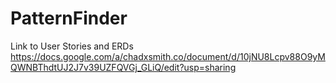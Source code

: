 # PatternFinder

Link to User Stories and ERDs
https://docs.google.com/a/chadxsmith.co/document/d/10jNU8Lcpv88O9yMQWNBThdtUJ2J7v39UZFQVGj_GLiQ/edit?usp=sharing



